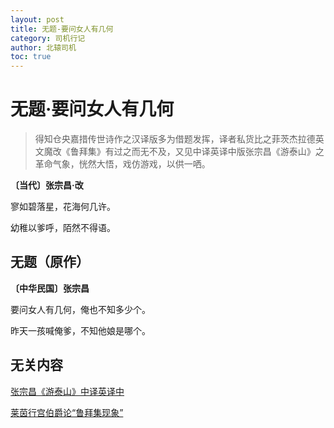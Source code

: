 ```yaml
---
layout: post
title: 无题-要问女人有几何
category: 司机行记
author: 北辕司机
toc: true
---
```


# 无题·要问女人有几何

> 得知仓央嘉措传世诗作之汉译版多为借题发挥，译者私货比之菲茨杰拉德英文魔改《鲁拜集》有过之而无不及，又见中译英译中版张宗昌《游泰山》之革命气象，恍然大悟，戏仿游戏，以供一哂。

**〔当代〕张宗昌·改**

寥如碧落星，花海何几许。

幼稚以爹呼，陌然不得语。

## 无题（原作）

**〔中华民国〕张宗昌**

要问女人有几何，俺也不知多少个。

昨天一孩喊俺爹，不知他娘是哪个。

## 无关内容

[张宗昌《游泰山》中译英译中](https://lyricstranslate.com/en/y%C3%B3u-t%C3%A0i-sh%C4%81n-you-tai-shan.html)

[莱茵行宫伯爵论“鲁拜集现象”](https://www.zhihu.com/question/21306400/answer/2974420648)
